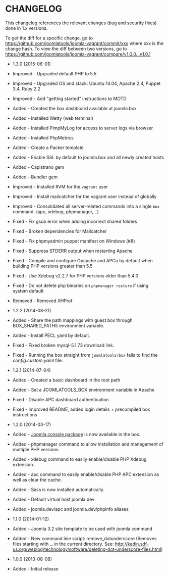 CHANGELOG
=========

This changelog references the relevant changes (bug and security fixes) done
in 1.x versions.

To get the diff for a specific change, go to https://github.com/joomlatools/joomla-vagrant/commit/xxx where xxx is the change hash.
To view the diff between two versions, go to https://github.com/joomlatools/joomla-vagrant/compare/v1.0.0...v1.0.1

* 1.3.0 (2015-06-01)
* Improved - Upgraded default PHP to 5.5
* Improved - Upgraded OS and stack: Ubuntu 14.04, Apache 2.4, Puppet 3.4, Ruby 2.2
* Improved - Add "getting started" instructions to MOTD
* Added - Created the box dashboard available at joomla.box
* Added - Installed Wetty (web terminal)
* Added - Installed PimpMyLog for access to server logs via browser
* Added - Installed PhpMetrics
* Added - Create a Packer template
* Added - Enable SSL by default to joomla.box and all newly created hosts
* Added - Capistrano gem
* Added - Bundler gem
* Improved - Installed RVM for the `vagrant` user
* Improved - Install mailcatcher for the vagrant user instead of globally
* Improved - Consolidated all server-related commands into a single `box` command. (apc, xdebug, phpmanager, ..)
* Fixed - Fix gsub error when adding incorrect shared folders
* Fixed - Broken dependencies for Mailcatcher
* Fixed - Fix phpmyadmin puppet manifest on Windows (#8)
* Fixed - Suppress STDERR output when restarting Apache
* Fixed - Compile and configure Opcache and APCu by default when building PHP versions greater than 5.5
* Fixed - Use Xdebug v2.2.7 for PHP versions older than 5.4.0
* Fixed - Do not delete php binaries on `phpmanager restore` if using system default
* Removed - Removed XHProf

* 1.2.2 (2014-08-21)
 * Added - Share the path mappings with guest box through BOX_SHARED_PATHS environment variable.
 * Added - Install PECL yaml by default.
 * Fixed - Fixed broken mysql-5.1.73 download link.
 * Fixed - Running the box straight from `joomlatools/box` fails to find the _config.custom.yaml_ file.

* 1.2.1 (2014-07-04)
 * Added - Created a basic dashboard in the root path
 * Added - Set a JOOMLATOOLS_BOX environment variable in Apache
 * Fixed - Disable APC dashboard authentication
 * Fixed - Improved README, added login details + precompiled box instructions

* 1.2.0 (2014-03-17)
 * Added - [Joomla console package](https://github.com/joomlatools-console) is now available in the box.
 * Added - phpmanager command to allow installation and management of multiple PHP versions.
 * Added - xdebug command to easily enable/disable PHP Xdebug extension.
 * Added - apc command to easily enable/disable PHP APC extension as well as clear the cache.
 * Added - Sass is now installed automatically.
 * Added - Default virtual host joomla.dev
 * Added - joomla.dev/apc and joomla.dev/phpinfo aliases

* 1.1.0 (2014-01-12)
 * Added - Joomla 3.2 site template to be used with joomla command
 * Added - New command line script: remove_dotunderscore (Removes files starting with ._ in the current directory. See: http://kadin.sdf-us.org/weblog/technology/software/deleting-dot-underscore-files.html)

* 1.0.0 (2013-08-08)
 * Added - Initial release
